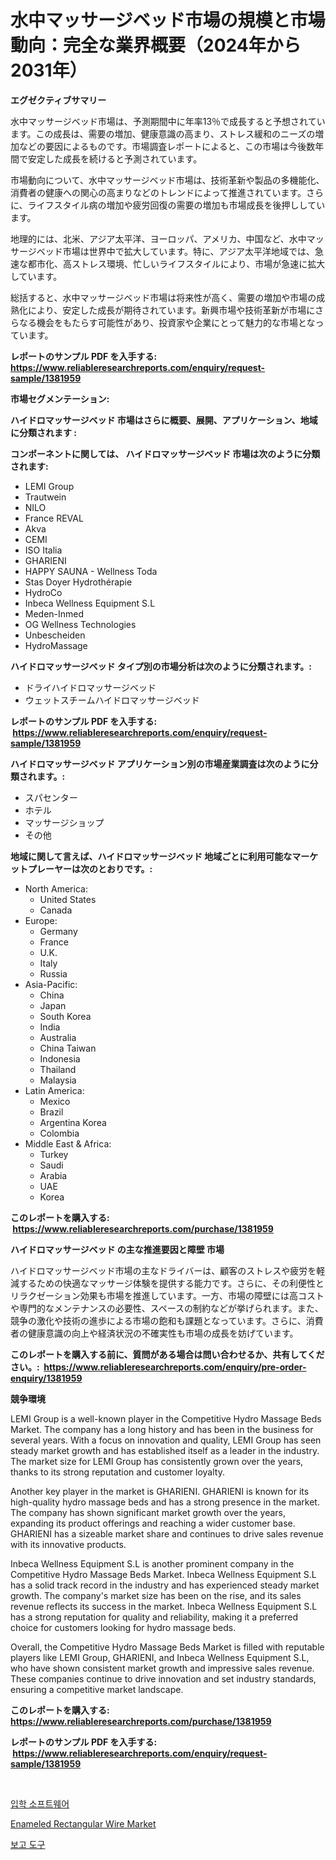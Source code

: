 <p><h1>水中マッサージベッド市場の規模と市場動向：完全な業界概要（2024年から2031年）</h1></p><p><strong>エグゼクティブサマリー</strong></p>
<p><p>水中マッサージベッド市場は、予測期間中に年率13％で成長すると予想されています。この成長は、需要の増加、健康意識の高まり、ストレス緩和のニーズの増加などの要因によるものです。市場調査レポートによると、この市場は今後数年間で安定した成長を続けると予測されています。</p><p>市場動向について、水中マッサージベッド市場は、技術革新や製品の多機能化、消費者の健康への関心の高まりなどのトレンドによって推進されています。さらに、ライフスタイル病の増加や疲労回復の需要の増加も市場成長を後押ししています。</p><p>地理的には、北米、アジア太平洋、ヨーロッパ、アメリカ、中国など、水中マッサージベッド市場は世界中で拡大しています。特に、アジア太平洋地域では、急速な都市化、高ストレス環境、忙しいライフスタイルにより、市場が急速に拡大しています。</p><p>総括すると、水中マッサージベッド市場は将来性が高く、需要の増加や市場の成熟化により、安定した成長が期待されています。新興市場や技術革新が市場にさらなる機会をもたらす可能性があり、投資家や企業にとって魅力的な市場となっています。</p></p>
<p><strong>レポートのサンプル PDF を入手する: <a href="https://www.reliableresearchreports.com/enquiry/request-sample/1381959">https://www.reliableresearchreports.com/enquiry/request-sample/1381959</a></strong></p>
<p><strong>市場セグメンテーション:</strong></p>
<p><strong> ハイドロマッサージベッド 市場はさらに概要、展開、アプリケーション、地域に分類されます :</strong></p>
<p><strong>コンポーネントに関しては、 ハイドロマッサージベッド 市場は次のように分類されます: &nbsp;</strong></p>
<p><ul><li>LEMI Group</li><li>Trautwein</li><li>NILO</li><li>France REVAL</li><li>Akva</li><li>CEMI</li><li>ISO Italia</li><li>GHARIENI</li><li>HAPPY SAUNA - Wellness Toda</li><li>Stas Doyer Hydrothérapie</li><li>HydroCo</li><li>Inbeca Wellness Equipment S.L</li><li>Meden-Inmed</li><li>OG Wellness Technologies</li><li>Unbescheiden</li><li>HydroMassage</li></ul></p>
<p><strong> ハイドロマッサージベッド タイプ別の市場分析は次のように分類されます。:</strong></p>
<p><ul><li>ドライハイドロマッサージベッド</li><li>ウェットスチームハイドロマッサージベッド</li></ul></p>
<p><strong>レポートのサンプル PDF を入手する: &nbsp;<a href="https://www.reliableresearchreports.com/enquiry/request-sample/1381959">https://www.reliableresearchreports.com/enquiry/request-sample/1381959</a></strong></p>
<p><strong> ハイドロマッサージベッド アプリケーション別の市場産業調査は次のように分類されます。:</strong></p>
<p><ul><li>スパセンター</li><li>ホテル</li><li>マッサージショップ</li><li>その他</li></ul></p>
<p><strong>地域に関して言えば、ハイドロマッサージベッド 地域ごとに利用可能なマーケットプレーヤーは次のとおりです。:</strong></p>
<p><ul>
    <li>
        North America:
        <ul>
            <li>United States</li>
            <li>Canada</li>
        </ul>
    </li>
    <li>
        Europe:
        <ul>
            <li>Germany</li>
            <li>France</li>
            <li>U.K.</li>
            <li>Italy</li>
            <li>Russia</li>
        </ul>
    </li>
    <li>
        Asia-Pacific:
        <ul>
            <li>China</li>
            <li>Japan</li>
            <li>South Korea</li>
            <li>India</li>
            <li>Australia</li>
            <li>China Taiwan</li>
            <li>Indonesia</li>
            <li>Thailand</li>
            <li>Malaysia</li>
        </ul>
    </li>
    <li>
        Latin America:
        <ul>
            <li>Mexico</li>
            <li>Brazil</li>
            <li>Argentina Korea</li>
            <li>Colombia</li>
        </ul>
    </li>
    <li>
        Middle East & Africa:
        <ul>
            <li>Turkey</li>
            <li>Saudi</li>
            <li>Arabia</li>
            <li>UAE</li>
            <li>Korea</li>
        </ul>
    </li>
    </ul></p>
<p><strong>このレポートを購入する: &nbsp;<a href="https://www.reliableresearchreports.com/purchase/1381959">https://www.reliableresearchreports.com/purchase/1381959</a></strong></p>
<p><strong>ハイドロマッサージベッド の主な推進要因と障壁 市場</strong></p>
<p><p>ハイドロマッサージベッド市場の主なドライバーは、顧客のストレスや疲労を軽減するための快適なマッサージ体験を提供する能力です。さらに、その利便性とリラクゼーション効果も市場を推進しています。一方、市場の障壁には高コストや専門的なメンテナンスの必要性、スペースの制約などが挙げられます。また、競争の激化や技術の進歩による市場の飽和も課題となっています。さらに、消費者の健康意識の向上や経済状況の不確実性も市場の成長を妨げています。</p></p>
<p><strong>このレポートを購入する前に、質問がある場合は問い合わせるか、共有してください。:&nbsp; <a href="https://www.reliableresearchreports.com/enquiry/pre-order-enquiry/1381959">https://www.reliableresearchreports.com/enquiry/pre-order-enquiry/1381959</a></strong></p>
<p><strong>競争環境</strong></p>
<p><p>LEMI Group is a well-known player in the Competitive Hydro Massage Beds Market. The company has a long history and has been in the business for several years. With a focus on innovation and quality, LEMI Group has seen steady market growth and has established itself as a leader in the industry. The market size for LEMI Group has consistently grown over the years, thanks to its strong reputation and customer loyalty.</p><p>Another key player in the market is GHARIENI. GHARIENI is known for its high-quality hydro massage beds and has a strong presence in the market. The company has shown significant market growth over the years, expanding its product offerings and reaching a wider customer base. GHARIENI has a sizeable market share and continues to drive sales revenue with its innovative products.</p><p>Inbeca Wellness Equipment S.L is another prominent company in the Competitive Hydro Massage Beds Market. Inbeca Wellness Equipment S.L has a solid track record in the industry and has experienced steady market growth. The company's market size has been on the rise, and its sales revenue reflects its success in the market. Inbeca Wellness Equipment S.L has a strong reputation for quality and reliability, making it a preferred choice for customers looking for hydro massage beds.</p><p>Overall, the Competitive Hydro Massage Beds Market is filled with reputable players like LEMI Group, GHARIENI, and Inbeca Wellness Equipment S.L, who have shown consistent market growth and impressive sales revenue. These companies continue to drive innovation and set industry standards, ensuring a competitive market landscape.</p></p>
<p><strong>このレポートを購入する: &nbsp; <a href="https://www.reliableresearchreports.com/purchase/1381959">https://www.reliableresearchreports.com/purchase/1381959</a></strong></p>
<p><strong>レポートのサンプル PDF を入手する: &nbsp;<a href="https://www.reliableresearchreports.com/enquiry/request-sample/1381959">https://www.reliableresearchreports.com/enquiry/request-sample/1381959</a></strong><strong></strong></p>
<p>&nbsp;</p>
<p><p><a href="https://github.com/GabrielBlanda5656/Market-Research-Report-List-1/blob/main/476741911297.md">입학 소프트웨어</a></p><p><a href="https://picayune-night-cbd.notion.site/Enameled-Rectangular-Wire-Market-Offers-Provide-Insightful-Data-for-the-Time-Period-from-2024-to-203-08a4149377aa4698bc00a52c560f1ad0">Enameled Rectangular Wire Market</a></p><p><a href="https://github.com/CorEmtymerich56566/Market-Research-Report-List-1/blob/main/581679311298.md">보고 도구</a></p></p>